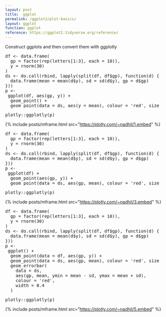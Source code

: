 ```yaml
---
layout: post
title:  ggplot
permalink: /ggplot2/plot-basics/
layout: ggplot
function: ggplot
reference: https://ggplot2.tidyverse.org/reference/
---
```


Construct ggplots and then convert them with ggplotly

<pre class="mcode">
df <- data.frame(
  gp = factor(rep(letters[1:3], each = 10)),
  y = rnorm(30)
)
ds <- do.call(rbind, lapply(split(df, df$gp), function(d) {
  data.frame(mean = mean(d$y), sd = sd(d$y), gp = d$gp)
}))
p <-    
 ggplot(df, aes(gp, y)) +
  geom_point() +
  geom_point(data = ds, aes(y = mean), colour = 'red', size = 3)
</pre>

<pre class="mcode">
plotly::ggplotly(p)
</pre>

{% include posts/mframe.html src="https://plotly.com/~nadhil/1.embed" %}

<pre class="mcode">
df <- data.frame(
  gp = factor(rep(letters[1:3], each = 10)),
  y = rnorm(30)
)
ds <- do.call(rbind, lapply(split(df, df$gp), function(d) {
  data.frame(mean = mean(d$y), sd = sd(d$y), gp = d$gp)
}))
p <-    
 ggplot(df) +
  geom_point(aes(gp, y)) +
  geom_point(data = ds, aes(gp, mean), colour = 'red', size = 3)
</pre>

<pre class="mcode">
plotly::ggplotly(p)
</pre>

{% include posts/mframe.html src="https://plotly.com/~nadhil/3.embed" %}

<pre class="mcode">
df <- data.frame(
  gp = factor(rep(letters[1:3], each = 10)),
  y = rnorm(30)
)
ds <- do.call(rbind, lapply(split(df, df$gp), function(d) {
  data.frame(mean = mean(d$y), sd = sd(d$y), gp = d$gp)
}))
p <-    
 ggplot() +
  geom_point(data = df, aes(gp, y)) +
  geom_point(data = ds, aes(gp, mean), colour = 'red', size = 3) +
  geom_errorbar(
    data = ds,
    aes(gp, mean, ymin = mean - sd, ymax = mean + sd),
    colour = 'red',
    width = 0.4
  )
</pre>

<pre class="mcode">
plotly::ggplotly(p)
</pre>

{% include posts/mframe.html src="https://plotly.com/~nadhil/5.embed" %}